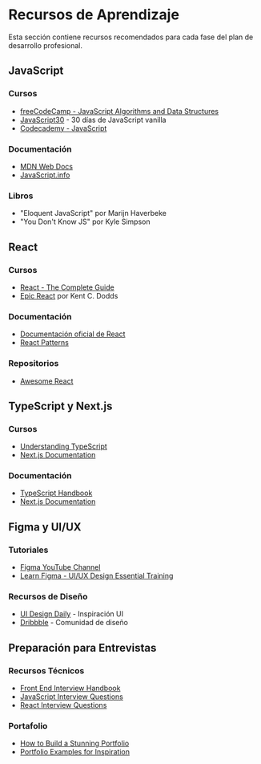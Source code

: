 # Recursos de Aprendizaje

Esta sección contiene recursos recomendados para cada fase del plan de desarrollo profesional.

## JavaScript

### Cursos
- [freeCodeCamp - JavaScript Algorithms and Data Structures](https://www.freecodecamp.org/learn/javascript-algorithms-and-data-structures/)
- [JavaScript30](https://javascript30.com/) - 30 días de JavaScript vanilla
- [Codecademy - JavaScript](https://www.codecademy.com/learn/introduction-to-javascript)

### Documentación
- [MDN Web Docs](https://developer.mozilla.org/es/docs/Web/JavaScript)
- [JavaScript.info](https://javascript.info/)

### Libros
- "Eloquent JavaScript" por Marijn Haverbeke
- "You Don't Know JS" por Kyle Simpson

## React

### Cursos
- [React - The Complete Guide](https://www.udemy.com/course/react-the-complete-guide-incl-redux/)
- [Epic React](https://epicreact.dev/) por Kent C. Dodds

### Documentación
- [Documentación oficial de React](https://reactjs.org/docs/getting-started.html)
- [React Patterns](https://reactpatterns.com/)

### Repositorios
- [Awesome React](https://github.com/enaqx/awesome-react)

## TypeScript y Next.js

### Cursos
- [Understanding TypeScript](https://www.udemy.com/course/understanding-typescript/)
- [Next.js Documentation](https://nextjs.org/learn)

### Documentación
- [TypeScript Handbook](https://www.typescriptlang.org/docs/handbook/intro.html)
- [Next.js Documentation](https://nextjs.org/docs)

## Figma y UI/UX

### Tutoriales
- [Figma YouTube Channel](https://www.youtube.com/c/Figmadesign/videos)
- [Learn Figma - UI/UX Design Essential Training](https://www.youtube.com/watch?v=FTFaQWZBqQ8)

### Recursos de Diseño
- [UI Design Daily](https://uidesigndaily.com/) - Inspiración UI
- [Dribbble](https://dribbble.com/) - Comunidad de diseño

## Preparación para Entrevistas

### Recursos Técnicos
- [Front End Interview Handbook](https://github.com/yangshun/front-end-interview-handbook)
- [JavaScript Interview Questions](https://github.com/sudheerj/javascript-interview-questions)
- [React Interview Questions](https://github.com/sudheerj/reactjs-interview-questions)

### Portafolio
- [How to Build a Stunning Portfolio](https://www.freecodecamp.org/news/how-to-build-a-stunning-portfolio-website-as-a-web-developer-9dad5e9ce396/)
- [Portfolio Examples for Inspiration](https://www.freecodecamp.org/news/15-web-developer-portfolios-to-inspire-you-137fb1743cae/)
